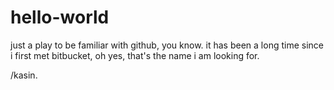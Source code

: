 # hello-world
just a play to be familiar with github, you know. 
it has been a long time since i first met bitbucket, oh yes, that's the name i am looking for.

/kasin.
